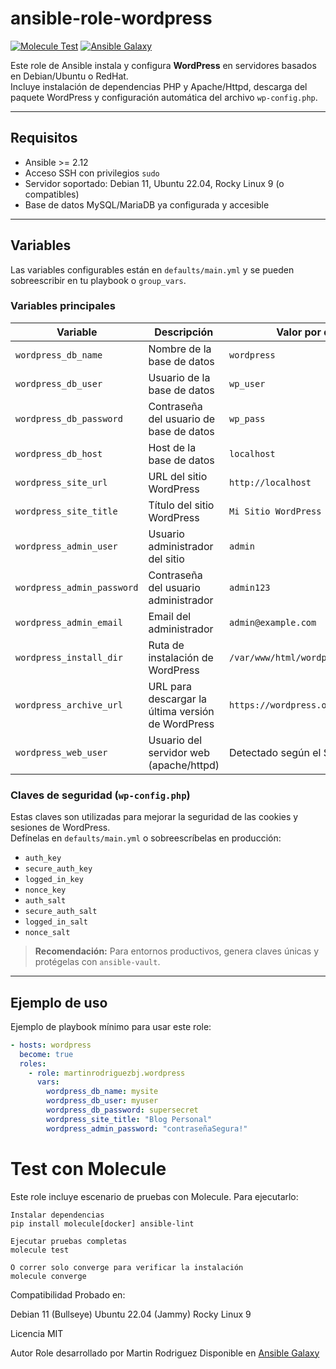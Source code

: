 # ansible-role-wordpress

[![Molecule Test](https://github.com/martinrodriguezbj/ansible-role-wordpress/actions/workflows/molecule-ci.yml/badge.svg)](https://github.com/martinrodriguezbj/ansible-role-wordpress/actions)
[![Ansible Galaxy](https://img.shields.io/badge/galaxy-martinrodriguezbj.wordpress-blue.svg)](https://galaxy.ansible.com/martinrodriguezbj/wordpress)

Este role de Ansible instala y configura **WordPress** en servidores basados en Debian/Ubuntu o RedHat.  
Incluye instalación de dependencias PHP y Apache/Httpd, descarga del paquete WordPress y configuración automática del archivo `wp-config.php`.

---

## Requisitos

- Ansible >= 2.12
- Acceso SSH con privilegios `sudo`
- Servidor soportado: Debian 11, Ubuntu 22.04, Rocky Linux 9 (o compatibles)
- Base de datos MySQL/MariaDB ya configurada y accesible

---

## Variables

Las variables configurables están en `defaults/main.yml` y se pueden sobreescribir en tu playbook o `group_vars`.

### Variables principales

| Variable                    | Descripción                                       | Valor por defecto              |
|-----------------------------|---------------------------------------------------|--------------------------------|
| `wordpress_db_name`         | Nombre de la base de datos                        | `wordpress`                    |
| `wordpress_db_user`         | Usuario de la base de datos                       | `wp_user`                      |
| `wordpress_db_password`     | Contraseña del usuario de base de datos           | `wp_pass`                      |
| `wordpress_db_host`         | Host de la base de datos                          | `localhost`                    |
| `wordpress_site_url`        | URL del sitio WordPress                           | `http://localhost`             |
| `wordpress_site_title`      | Título del sitio WordPress                        | `Mi Sitio WordPress`           |
| `wordpress_admin_user`      | Usuario administrador del sitio                   | `admin`                        |
| `wordpress_admin_password`  | Contraseña del usuario administrador              | `admin123`                      |
| `wordpress_admin_email`     | Email del administrador                           | `admin@example.com`            |
| `wordpress_install_dir`     | Ruta de instalación de WordPress                  | `/var/www/html/wordpress`      |
| `wordpress_archive_url`     | URL para descargar la última versión de WordPress | `https://wordpress.org/latest.tar.gz` |
| `wordpress_web_user`        | Usuario del servidor web (apache/httpd)           | Detectado según el SO          |

### Claves de seguridad (`wp-config.php`)

Estas claves son utilizadas para mejorar la seguridad de las cookies y sesiones de WordPress.  
Defínelas en `defaults/main.yml` o sobreescríbelas en producción:

- `auth_key`
- `secure_auth_key`
- `logged_in_key`
- `nonce_key`
- `auth_salt`
- `secure_auth_salt`
- `logged_in_salt`
- `nonce_salt`

> **Recomendación:** Para entornos productivos, genera claves únicas y protégelas con `ansible-vault`.

---

## Ejemplo de uso

Ejemplo de playbook mínimo para usar este role:

```yaml
- hosts: wordpress
  become: true
  roles:
    - role: martinrodriguezbj.wordpress
      vars:
        wordpress_db_name: mysite
        wordpress_db_user: myuser
        wordpress_db_password: supersecret
        wordpress_site_title: "Blog Personal"
        wordpress_admin_password: "contraseñaSegura!"
```
# Test con Molecule

Este role incluye escenario de pruebas con Molecule. Para ejecutarlo:

```
Instalar dependencias
pip install molecule[docker] ansible-lint

Ejecutar pruebas completas
molecule test

O correr solo converge para verificar la instalación
molecule converge
```

Compatibilidad
Probado en:

Debian 11 (Bullseye)
Ubuntu 22.04 (Jammy)
Rocky Linux 9

Licencia
MIT

Autor
Role desarrollado por Martin Rodriguez
Disponible en [Ansible Galaxy](https://galaxy.ansible.com/martinrodriguezbj/wordpress)
